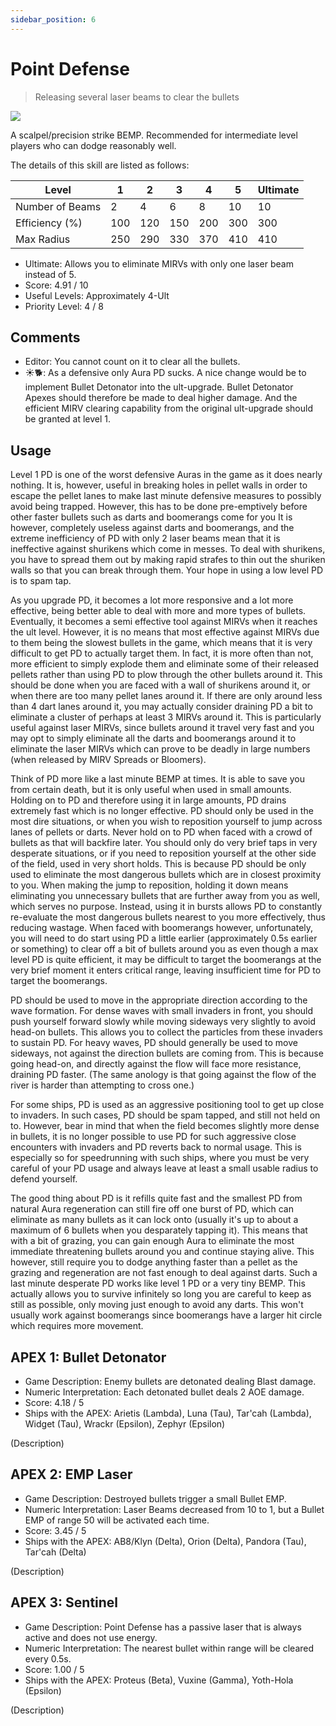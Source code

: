 ```yaml
---
sidebar_position: 6
---
```


# Point Defense

> Releasing several laser beams to clear the bullets

<img src="/terms/pd.png" style={{zoom:1.25}}/>

A scalpel/precision strike BEMP. Recommended for intermediate level players who can dodge reasonably well.

The details of this skill are listed as follows:

| Level           | 1    | 2    | 3    | 4    | 5    | Ultimate |
| --------------- | ---- | ---- | ---- | ---- | ---- | -------- |
| Number of Beams | 2    | 4    | 6    | 8    | 10   | 10       |
| Efficiency (%)  | 100  | 120  | 150  | 200  | 300  | 300      |
| Max Radius      | 250  | 290  | 330  | 370  | 410  | 410      |

- Ultimate: Allows you to eliminate MIRVs with only one laser beam instead of 5.
- Score: 4.91 / 10
- Useful Levels: Approximately 4-Ult
- Priority Level: 4 / 8

## Comments

- Editor: You cannot count on it to clear all the bullets.
- ☀🐕: As a defensive only Aura PD sucks. A nice change would be to implement Bullet Detonator into the ult-upgrade. Bullet Detonator Apexes should therefore be made to deal higher damage. And the efficient MIRV clearing capability from the original ult-upgrade should be granted at level 1. 

## Usage

Level 1 PD is one of the worst defensive Auras in the game as it does nearly nothing. It is, however, useful in breaking holes in pellet walls in order to escape the pellet lanes to make last minute defensive measures to possibly avoid being trapped. However, this has to be done pre-emptively before other faster bullets such as darts and boomerangs come for you It is however, completely useless against darts and boomerangs, and the extreme inefficiency of PD with only 2 laser beams mean that it is ineffective against shurikens which come in messes. To deal with shurikens, you have to spread them out by making rapid strafes to thin out the shuriken walls so that you can break through them. Your hope in using a low level PD is to spam tap.

As you upgrade PD, it becomes a lot more responsive and a lot more effective, being better able to deal with more and more types of bullets. Eventually, it becomes a semi effective tool against MIRVs when it reaches the ult level. However, it is no means that most effective against MIRVs due to them being the slowest bullets in the game, which means that it is very difficult to get PD to actually target them. In fact, it is more often than not, more efficient to simply explode them and eliminate some of their released pellets rather than using PD to plow through the other bullets around it. This should be done when you are faced with a wall of shurikens around it, or when there are too many pellet lanes around it. If there are only around less than 4 dart lanes around it, you may actually consider draining PD a bit to eliminate a cluster of perhaps at least 3 MIRVs around it. This is particularly useful against laser MIRVs, since bullets around it travel very fast and you may opt to simply eliminate all the darts and boomerangs around it to eliminate the laser MIRVs which can prove to be deadly in large numbers (when released by MIRV Spreads or Bloomers).

Think of PD more like a last minute BEMP at times. It is able to save you from certain death, but it is only useful when used in small amounts. Holding on to PD and therefore using it in large amounts, PD drains extremely fast which is no longer effective. PD should only be used in the most dire situations, or when you wish to reposition yourself to jump across lanes of pellets or darts. Never hold on to PD when faced with a crowd of bullets as that will backfire later. You should only do very brief taps in very desperate situations, or if you need to reposition yourself at the other side of the field, used in very short holds. This is because PD should be only used to eliminate the most dangerous bullets which are in closest proximity to you. When making the jump to reposition, holding it down means eliminating you unnecessary bullets that are further away from you as well, which serves no purpose. Instead, using it in bursts allows PD to constantly re-evaluate the most dangerous bullets nearest to you more effectively, thus reducing wastage. When faced with boomerangs however, unfortunately, you will need to do start using PD a little earlier (approximately 0.5s earlier or something) to clear off a bit of bullets around you as even though a max level PD is quite efficient, it may be difficult to target the boomerangs at the very brief moment it enters critical range, leaving insufficient time for PD to target the boomerangs.

PD should be used to move in the appropriate direction according to the wave formation. For dense waves with small invaders in front, you should push yourself forward slowly while moving sideways very slightly to avoid head-on bullets. This allows you to collect the particles from these invaders to sustain PD. For heavy waves, PD should generally be used to move sideways, not against the direction bullets are coming from. This is because going head-on, and directly against the flow will face more resistance, draining PD faster. (The same anology is that going against the flow of the river is harder than attempting to cross one.)

For some ships, PD is used as an aggressive positioning tool to get up close to invaders. In such cases, PD should be spam tapped, and still not held on to. However, bear in mind that when the field becomes slightly more dense in bullets, it is no longer possible to use PD for such aggressive close encounters with invaders and PD reverts back to normal usage. This is especially so for speedrunning with such ships, where you must be very careful of your PD usage and always leave at least a small usable radius to defend yourself.

The good thing about PD is it refills quite fast and the smallest PD from natural Aura regeneration can still fire off one burst of PD, which can eliminate as many bullets as it can lock onto (usually it's up to about a maximum of 6 bullets when you desparately tapping it). This means that with a bit of grazing, you can gain enough Aura to eliminate the most immediate threatening bullets around you and continue staying alive. This however, still require you to dodge anything faster than a pellet as the grazing and regeneration are not fast enough to deal against darts. Such a last minute desperate PD works like level 1 PD or a very tiny BEMP. This actually allows you to survive infinitely so long you are careful to keep as still as possible, only moving just enough to avoid any darts. This won't usually work against boomerangs since boomerangs have a larger hit circle which requires more movement.


## APEX 1: Bullet Detonator

- Game Description: Enemy bullets are detonated dealing Blast damage.
- Numeric Interpretation: Each detonated bullet deals 2 AOE damage.
- Score: 4.18 / 5
- Ships with the APEX: Arietis (Lambda), Luna (Tau), Tar'cah (Lambda), Widget (Tau), Wrackr (Epsilon), Zephyr (Epsilon)

(Description)

## APEX 2: EMP Laser

- Game Description: Destroyed bullets trigger a small Bullet EMP.
- Numeric Interpretation: Laser Beams decreased from 10 to 1, but a Bullet EMP of range 50 will be activated each time.
- Score: 3.45 / 5
- Ships with the APEX: AB8/Klyn (Delta), Orion (Delta), Pandora (Tau), Tar'cah (Delta)

(Description)

## APEX 3: Sentinel

- Game Description: Point Defense has a passive laser that is always active and does not use energy.
- Numeric Interpretation: The nearest bullet within range will be cleared every 0.5s.
- Score: 1.00 / 5
- Ships with the APEX: Proteus (Beta), Vuxine (Gamma), Yoth-Hola (Epsilon)

(Description)

